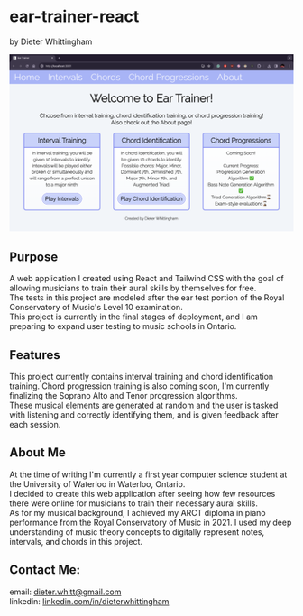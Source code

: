 # ear-trainer-react
by Dieter Whittingham

![Alt Text](https://github.com/dieterwhitt/ear-trainer-react/blob/main/ear-trainer-showcase.png?raw=true)

## Purpose
A web application I created using React and Tailwind CSS with the goal of allowing musicians to train their aural skills by themselves for free.\
The tests in this project are modeled after the ear test portion of the Royal Conservatory of Music's Level 10 examination.\
This project is currently in the final stages of deployment, and I am preparing to expand user testing to music schools in Ontario.

## Features
This project currently contains interval training and chord identification training. Chord progression training is also coming soon, I'm currently finalizing the Soprano Alto and Tenor progression algorithms.\
These musical elements are generated at random and the user is tasked with listening and correctly identifying them, and is given feedback after each session.

## About Me
At the time of writing I'm currently a first year computer science student at the University of Waterloo in Waterloo, Ontario.\
I decided to create this web application after seeing how few resources there were online for musicians to train their necessary aural skills.\
As for my musical background, I achieved my ARCT diploma in piano performance from the Royal Conservatory of Music in 2021. I used my deep understanding of music theory concepts to digitally represent notes, intervals, and chords in this project.


## Contact Me:
email: dieter.whitt@gmail.com\
linkedin: [linkedin.com/in/dieterwhittingham](https://linkedin.com/in/dieterwhittingham)


